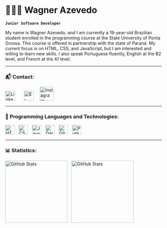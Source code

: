 # 🧑🏻‍💻 Wagner Azevedo

**`Junior Software Developer`**

My name is Wagner Azevedo, and I am currently a 19-year-old Brazilian student enrolled in the programming course at the State University of Ponta Grossa. This course is offered in partnership with the state of Paraná. My current focus is on HTML, CSS, and JavaScript, but I am interested and willing to learn new skills. I also speak Portuguese fluently, English at the B2 level, and French at the A1 level.

---

### 📬 Contact:

<p align="left">
    <a href="https://www.linkedin.com/in/wagner-azevedo-9209b4301/"><img width="32px" alt="LinkedIn" title="LinkedIn" src="https://logospng.org/download/linkedin/logo-linkedin-icon-4096.png"/></a>
  &#8287;&#8287;&#8287;&#8287;&#8287;
    </a>
    <a href="https://mail.google.com/mail/u/0/?hl=pt-BR#inbox?compose=GTvVlcSGKZRMsjmFmlmGcRmlJbjtnhZcKhPDDtwcvnfmpTdFqVfHhRLhDHntJBwkFcQTqdQCwCWQf"><img width="32px" alt="E-mail" title="E-mail" src="https://upload.wikimedia.org/wikipedia/commons/thumb/7/7e/Gmail_icon_(2020).svg/1024px-Gmail_icon_(2020).svg.png?20201210105308"/></a>
  &#8287;&#8287;&#8287;
    </a>
    <a href="https://instagram.com/wagnerazevedoj"><img width="45px" alt="Instagram" title="Instagram" src="https://freepngimg.com/download/logo/69813-instagram-logo-computer-royalty-free-icons-free-download-png-hq.png"/></a>
  &#8287;&#8287;&#8287;&#8287;
    </a>
</p>

---

### 🤖 Programming Languages and Technologies:

<img 
    align="left" 
    alt="HTML"
    title="HTML" 
    width="30px" 
    style="padding-right: 10px;" 
    src="https://cdn.jsdelivr.net/gh/devicons/devicon@latest/icons/html5/html5-original.svg" 
/>
<img 
    align="left" 
    alt="CSS" 
    title="CSS"
    width="30px" 
    style="padding-right: 10px;" 
    src="https://cdn.jsdelivr.net/gh/devicons/devicon@latest/icons/css3/css3-original.svg" 
/>
<img 
    align="left" 
    alt="JavaScript" 
    title="JavaScript"
    width="30px" 
    style="padding-right: 10px;" 
    src="https://cdn.jsdelivr.net/gh/devicons/devicon@latest/icons/javascript/javascript-original.svg" 
/>
<img 
    align="left" 
    alt="Dart"
    title="Dart" 
    width="30px" 
    style="padding-right: 10px;" 
    src="https://uxwing.com/wp-content/themes/uxwing/download/brands-and-social-media/dart-programming-language-icon.png" 
/>
<img 
    align="left" 
    alt="Git" 
    title="Git"
    width="30px" 
    style="padding-right: 10px;" 
    src="https://cdn.jsdelivr.net/gh/devicons/devicon@latest/icons/git/git-original.svg" 
/>
<img 
    align="left" 
    alt="Python" 
    title="Python"
    width="30px" 
    style="padding-right: 10px;" 
    src="https://cdn.jsdelivr.net/gh/devicons/devicon@latest/icons/python/python-original.svg" 
/>

<br/>
<br/>
<hr/>

### 📊 Statistics:

<p>
  <img 
    align="left" 
    alt="GitHub Stats" 
    height="200" 
    style="padding-right: 10px;" 
    src="https://github-readme-stats.vercel.app/api?username=azevedowagner&show_icons=true&theme=tokyonight" 
  />

<img 
      align="left" 
      alt="GitHub Stats" 
      height="200" 
      src="https://github-readme-stats.vercel.app/api/top-langs/?username=azevedowagner&theme=tokyonight&layout=compact&langs_count=10" 
  />

</p>
